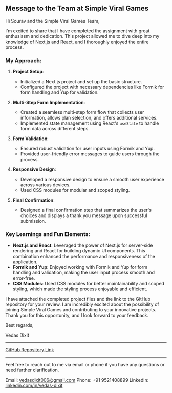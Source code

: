 ## Message to the Team at Simple Viral Games

Hi Sourav and the Simple Viral Games Team,

I'm excited to share that I have completed the assignment with great enthusiasm and dedication. This project allowed me to dive deep into my knowledge of Next.js and React, and I thoroughly enjoyed the entire process. 

### My Approach:

1. **Project Setup**:
   - Initialized a Next.js project and set up the basic structure.
   - Configured the project with necessary dependencies like Formik for form handling and Yup for validation.

2. **Multi-Step Form Implementation**:
   - Created a seamless multi-step form flow that collects user information, allows plan selection, and offers additional services.
   - Implemented state management using React's `useState` to handle form data across different steps.

3. **Form Validation**:
   - Ensured robust validation for user inputs using Formik and Yup.
   - Provided user-friendly error messages to guide users through the process.

4. **Responsive Design**:
   - Developed a responsive design to ensure a smooth user experience across various devices.
   - Used CSS modules for modular and scoped styling.

5. **Final Confirmation**:
   - Designed a final confirmation step that summarizes the user's choices and displays a thank you message upon successful submission.

### Key Learnings and Fun Elements:

- **Next.js and React**: Leveraged the power of Next.js for server-side rendering and React for building dynamic UI components. This combination enhanced the performance and responsiveness of the application.
- **Formik and Yup**: Enjoyed working with Formik and Yup for form handling and validation, making the user input process smooth and error-free.
- **CSS Modules**: Used CSS modules for better maintainability and scoped styling, which made the styling process enjoyable and efficient.

I have attached the completed project files and the link to the GitHub repository for your review. I am incredibly excited about the possibility of joining Simple Viral Games and contributing to your innovative projects. Thank you for this opportunity, and I look forward to your feedback.

Best regards,

Vedas Dixit

---

[GitHub Repository Link](https://github.com/yourusername/subscription-flow)

---

Feel free to reach out to me via email or phone if you have any questions or need further clarification.

Email: vedasdixit006@gmail.com
Phone: +91 9521408899
LinkedIn: [linkedin.com/in/vedas-dixit](https://www.linkedin.com/in/vedas-dixit/)

